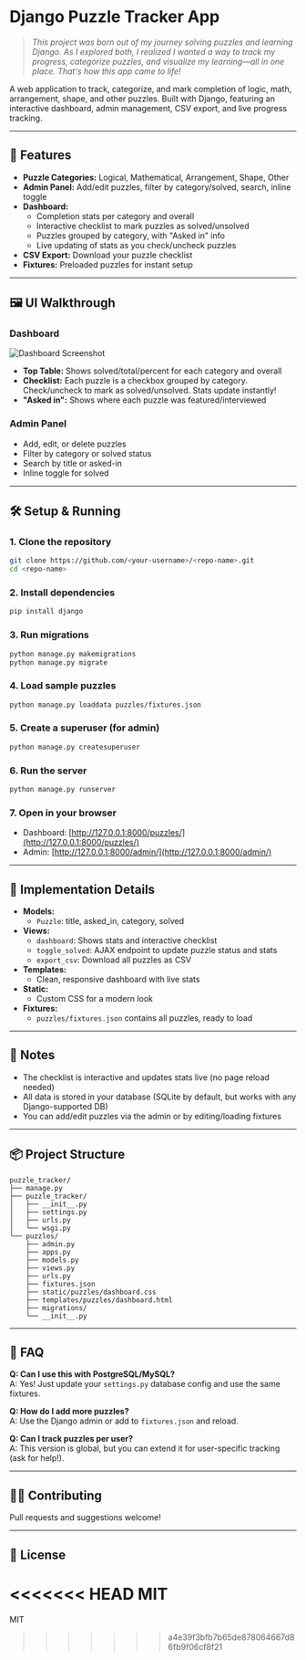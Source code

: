# Django Puzzle Tracker App

> _This project was born out of my journey solving puzzles and learning Django. As I explored both, I realized I wanted a way to track my progress, categorize puzzles, and visualize my learning—all in one place. That's how this app came to life!_

A web application to track, categorize, and mark completion of logic, math, arrangement, shape, and other puzzles. Built with Django, featuring an interactive dashboard, admin management, CSV export, and live progress tracking.

---

## 🚀 Features

- **Puzzle Categories:** Logical, Mathematical, Arrangement, Shape, Other
- **Admin Panel:** Add/edit puzzles, filter by category/solved, search, inline toggle
- **Dashboard:**
  - Completion stats per category and overall
  - Interactive checklist to mark puzzles as solved/unsolved
  - Puzzles grouped by category, with "Asked in" info
  - Live updating of stats as you check/uncheck puzzles
- **CSV Export:** Download your puzzle checklist
- **Fixtures:** Preloaded puzzles for instant setup

---

## 🖼️ UI Walkthrough

### Dashboard
![Dashboard Screenshot](docs/dashboard.png)
- **Top Table:** Shows solved/total/percent for each category and overall
- **Checklist:** Each puzzle is a checkbox grouped by category. Check/uncheck to mark as solved/unsolved. Stats update instantly!
- **"Asked in":** Shows where each puzzle was featured/interviewed

### Admin Panel
- Add, edit, or delete puzzles
- Filter by category or solved status
- Search by title or asked-in
- Inline toggle for solved

---

## 🛠️ Setup & Running

### 1. Clone the repository
```bash
git clone https://github.com/<your-username>/<repo-name>.git
cd <repo-name>
```

### 2. Install dependencies
```bash
pip install django
```

### 3. Run migrations
```bash
python manage.py makemigrations
python manage.py migrate
```

### 4. Load sample puzzles
```bash
python manage.py loaddata puzzles/fixtures.json
```

### 5. Create a superuser (for admin)
```bash
python manage.py createsuperuser
```

### 6. Run the server
```bash
python manage.py runserver
```

### 7. Open in your browser
- Dashboard: [http://127.0.0.1:8000/puzzles/](http://127.0.0.1:8000/puzzles/)
- Admin: [http://127.0.0.1:8000/admin/](http://127.0.0.1:8000/admin/)

---

## 🧩 Implementation Details

- **Models:**
  - `Puzzle`: title, asked_in, category, solved
- **Views:**
  - `dashboard`: Shows stats and interactive checklist
  - `toggle_solved`: AJAX endpoint to update puzzle status and stats
  - `export_csv`: Download all puzzles as CSV
- **Templates:**
  - Clean, responsive dashboard with live stats
- **Static:**
  - Custom CSS for a modern look
- **Fixtures:**
  - `puzzles/fixtures.json` contains all puzzles, ready to load

---

## 📝 Notes
- The checklist is interactive and updates stats live (no page reload needed)
- All data is stored in your database (SQLite by default, but works with any Django-supported DB)
- You can add/edit puzzles via the admin or by editing/loading fixtures

---

## 📦 Project Structure
```
puzzle_tracker/
├── manage.py
├── puzzle_tracker/
│   ├── __init__.py
│   ├── settings.py
│   ├── urls.py
│   └── wsgi.py
└── puzzles/
    ├── admin.py
    ├── apps.py
    ├── models.py
    ├── views.py
    ├── urls.py
    ├── fixtures.json
    ├── static/puzzles/dashboard.css
    ├── templates/puzzles/dashboard.html
    ├── migrations/
    └── __init__.py
```

---

## 🙋 FAQ

**Q: Can I use this with PostgreSQL/MySQL?**  
A: Yes! Just update your `settings.py` database config and use the same fixtures.

**Q: How do I add more puzzles?**  
A: Use the Django admin or add to `fixtures.json` and reload.

**Q: Can I track puzzles per user?**  
A: This version is global, but you can extend it for user-specific tracking (ask for help!).

---

## 🧑‍💻 Contributing
Pull requests and suggestions welcome!

---

## 📄 License
<<<<<<< HEAD
MIT 
=======
MIT 
>>>>>>> a4e39f3bfb7b65de878064667d86fb9f06cf8f21
